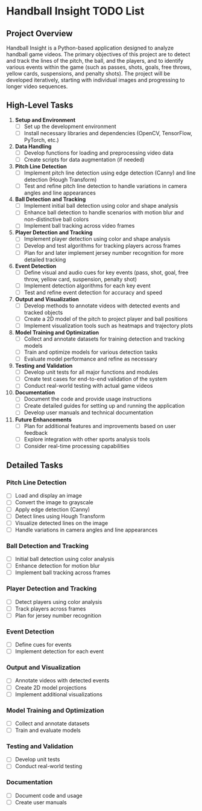 # Handball Insight TODO List

## Project Overview

Handball Insight is a Python-based application designed to analyze handball game videos. The primary objectives of this project are to detect and track the lines of the pitch, the ball, and the players, and to identify various events within the game (such as passes, shots, goals, free throws, yellow cards, suspensions, and penalty shots). The project will be developed iteratively, starting with individual images and progressing to longer video sequences.

## High-Level Tasks

1. **Setup and Environment**
    - [ ] Set up the development environment
    - [ ] Install necessary libraries and dependencies (OpenCV, TensorFlow, PyTorch, etc.)

2. **Data Handling**
    - [ ] Develop functions for loading and preprocessing video data
    - [ ] Create scripts for data augmentation (if needed)

3. **Pitch Line Detection**
    - [ ] Implement pitch line detection using edge detection (Canny) and line detection (Hough Transform)
    - [ ] Test and refine pitch line detection to handle variations in camera angles and line appearances

4. **Ball Detection and Tracking**
    - [ ] Implement initial ball detection using color and shape analysis
    - [ ] Enhance ball detection to handle scenarios with motion blur and non-distinctive ball colors
    - [ ] Implement ball tracking across video frames

5. **Player Detection and Tracking**
    - [ ] Implement player detection using color and shape analysis
    - [ ] Develop and test algorithms for tracking players across frames
    - [ ] Plan for and later implement jersey number recognition for more detailed tracking

6. **Event Detection**
    - [ ] Define visual and audio cues for key events (pass, shot, goal, free throw, yellow card, suspension, penalty shot)
    - [ ] Implement detection algorithms for each key event
    - [ ] Test and refine event detection for accuracy and speed

7. **Output and Visualization**
    - [ ] Develop methods to annotate videos with detected events and tracked objects
    - [ ] Create a 2D model of the pitch to project player and ball positions
    - [ ] Implement visualization tools such as heatmaps and trajectory plots

8. **Model Training and Optimization**
    - [ ] Collect and annotate datasets for training detection and tracking models
    - [ ] Train and optimize models for various detection tasks
    - [ ] Evaluate model performance and refine as necessary

9. **Testing and Validation**
    - [ ] Develop unit tests for all major functions and modules
    - [ ] Create test cases for end-to-end validation of the system
    - [ ] Conduct real-world testing with actual game videos

10. **Documentation**
    - [ ] Document the code and provide usage instructions
    - [ ] Create detailed guides for setting up and running the application
    - [ ] Develop user manuals and technical documentation

11. **Future Enhancements**
    - [ ] Plan for additional features and improvements based on user feedback
    - [ ] Explore integration with other sports analysis tools
    - [ ] Consider real-time processing capabilities

## Detailed Tasks

### Pitch Line Detection
- [ ] Load and display an image
- [ ] Convert the image to grayscale
- [ ] Apply edge detection (Canny)
- [ ] Detect lines using Hough Transform
- [ ] Visualize detected lines on the image
- [ ] Handle variations in camera angles and line appearances

### Ball Detection and Tracking
- [ ] Initial ball detection using color analysis
- [ ] Enhance detection for motion blur
- [ ] Implement ball tracking across frames

### Player Detection and Tracking
- [ ] Detect players using color analysis
- [ ] Track players across frames
- [ ] Plan for jersey number recognition

### Event Detection
- [ ] Define cues for events
- [ ] Implement detection for each event

### Output and Visualization
- [ ] Annotate videos with detected events
- [ ] Create 2D model projections
- [ ] Implement additional visualizations

### Model Training and Optimization
- [ ] Collect and annotate datasets
- [ ] Train and evaluate models

### Testing and Validation
- [ ] Develop unit tests
- [ ] Conduct real-world testing

### Documentation
- [ ] Document code and usage
- [ ] Create user manuals

